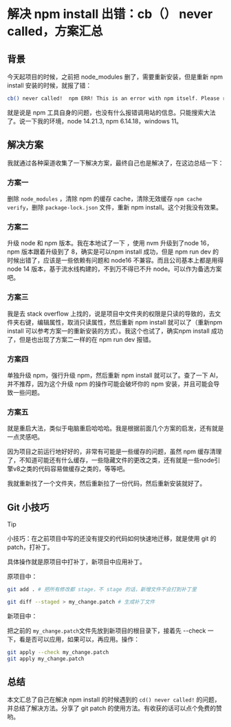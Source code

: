 # 解决 npm install 出错：cb（） never called，方案汇总

## 背景
今天起项目的时候，之前把 node_modules 删了，需要重新安装，但是重新 npm install 安装的时候，就报了错：

```bash
cb() never called!  npm ERR! This is an error with npm itself. Please report this error at: npm ERR!     <https://npm.community>
```

就是说是 npm 工具自身的问题，也没有什么报错调用站的信息。只能搜索大法了。说一下我的环境，node 14.21.3, npm 6.14.18，windows 11。

## 解决方案

我就通过各种渠道收集了一下解决方案，最终自己也是解决了，在这边总结一下：

### 方案一

删除 `node_modules` ，清除 npm 的缓存 cache，清除无效缓存 `npm cache verify`，删除 `package-lock.json` 文件，重新 npm install。这个对我没有效果。

### 方案二

升级 node 和 npm 版本。我在本地试了一下 ，使用 nvm 升级到了node 16，npm 版本跟着升级到了 8，确实是可以npm install 成功，但是 npm run dev 的时候出错了，应该是一些依赖有问题和 node16 不兼容。而且公司基本上都是用得 node 14 版本，基于流水线构建的，不到万不得已不升 node。可以作为备选方案吧。

### 方案三

我是去 stack overflow 上找的，说是项目中文件夹的权限是只读的导致的，去文件夹右键，编辑属性，取消只读属性，然后重新 npm install 就可以了（重新npm install 可以参考方案一的重新安装的方式）。我这个也试了，确实npm install 成功了，但是也出现了方案二一样的在 npm run dev 报错。

### 方案四

单独升级 npm，强行升级 npm，然后重新 npm install 就可以了。查了一下 AI，并不推荐，因为这个升级 npm 的操作可能会破坏你的 npm 安装，并且可能会导致一些问题。

### 方案五

就是重启大法，类似于电脑重启哈哈哈。我是根据前面几个方案的启发，还有就是一点灵感吧。

因为项目之前运行地好好的，非常有可能是一些缓存的问题，虽然 npm 缓存清理了，不知道可能还有什么缓存，一些隐藏文件的更改之类，还有就是一些node引擎v8之类的代码容易做缓存之类的，等等吧。

我就重新找了一个文件夹，然后重新拉了一份代码，然后重新安装就好了。

## Git 小技巧

>[!TIP]
>
>小技巧：在之前项目中写的还没有提交的代码如何快速地迁移，就是使用 git 的 patch，打补丁。

具体操作就是原项目中打补丁，新项目中应用补丁。

原项目中：

```bash
git add . # 把所有修改都 stage，不 stage 的话，新增文件不会打到补丁里

git diff --staged > my_change.patch # 生成补丁文件
```

新项目中：

把之前的 `my_change.patch`文件先放到新项目的根目录下，接着先 --check 一下，看是否可以应用，如果可以，再应用。操作：

```bash
git apply --check my_change.patch
git apply my_change.patch
```

## 总结

本文汇总了自己在解决 npm install 的时候遇到的 `cd() never called!` 的问题，并总结了解决方法。分享了 git patch 的使用方法。有收获的话可以点个免费的赞哟。